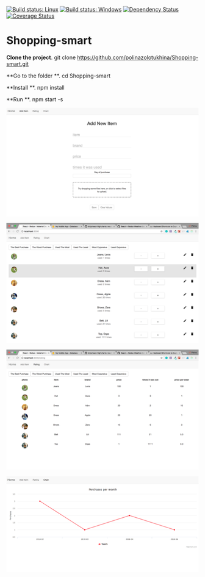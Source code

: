 [![Build status: Linux](https://img.shields.io/travis/coryhouse/react-slingshot.svg?style=flat-square)](https://travis-ci.org/coryhouse/react-slingshot)
[![Build status: Windows](https://img.shields.io/appveyor/ci/coryhouse/react-slingshot/master.svg?style=flat-square)](https://ci.appveyor.com/project/coryhouse/react-slingshot/branch/master)
[![Dependency Status](https://david-dm.org/coryhouse/react-slingshot.svg?style=flat-square)](https://david-dm.org/coryhouse/react-slingshot)
[![Coverage Status](https://img.shields.io/coveralls/coryhouse/react-slingshot/master.svg?style=flat-square)](https://coveralls.io/github/coryhouse/react-slingshot?branch=master)

# Shopping-smart


**Clone the project**. git clone https://github.com/polinazolotukhina/Shopping-smart.git

**Go to the folder **. cd Shopping-smart

**Install **. npm install

**Run **. npm start -s


![Alt text](https://github.com/polinazolotukhina/Shopping-smart/blob/master/Screen%20Shot%202018-03-12%20at%205.01.44%20PM.png)


![Alt text](https://github.com/polinazolotukhina/Shopping-smart/blob/master/Screen%20Shot%202018-03-12%20at%205.01.02%20PM.png)



![Alt text](https://github.com/polinazolotukhina/Shopping-smart/blob/master/Screen%20Shot%202018-03-12%20at%205.02.15%20PM.png
)

![Alt text](https://github.com/polinazolotukhina/Shopping-smart/blob/master/Screen%20Shot%202018-03-12%20at%205.02.22%20PM.png)




